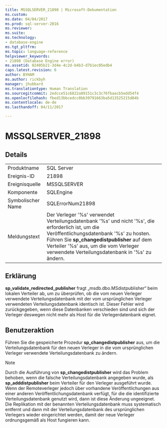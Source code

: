```yaml
---
title: MSSQLSERVER_21898 | Microsoft-Dokumentation
ms.custom: 
ms.date: 04/04/2017
ms.prod: sql-server-2016
ms.reviewer: 
ms.suite: 
ms.technology:
- database-engine
ms.tgt_pltfrm: 
ms.topic: language-reference
helpviewer_keywords:
- 21898 (Database Engine error)
ms.assetid: 02405b21-3d4e-4c2d-b4b3-d7b1ec05edb4
caps.latest.revision: 6
author: BYHAM
ms.author: rickbyh
manager: jhubbard
ms.translationtype: Human Translation
ms.sourcegitcommit: 2edcce51c6822a89151c3c3c76fbaacb5edd54f4
ms.openlocfilehash: fbed13bbcedcc0bb39791663ba5d13525215d84b
ms.contentlocale: de-de
ms.lasthandoff: 04/11/2017

---
```

# <a name="mssqlserver21898"></a>MSSQLSERVER_21898
  
## <a name="details"></a>Details  
  
|||  
|-|-|  
|Produktname|SQL Server|  
|Ereignis-ID|21898|  
|Ereignisquelle|MSSQLSERVER|  
|Komponente|SQLEngine|  
|Symbolischer Name|SQLErrorNum21898|  
|Meldungstext|Der Verleger '%s' verwendet Verteilungsdatenbank '%s' und nicht '%s', die erforderlich ist, um die Veröffentlichungsdatenbank '%s' zu hosten. Führen Sie **sp_changedistpublisher** auf dem Verteiler '%s' aus, um die vom Verleger verwendete Verteilungsdatenbank in '%s' zu ändern.|  
  
## <a name="explanation"></a>Erklärung  
**sp_validate_redirected_publisher** fragt „msdb.dbo.MSdistpublisher“ beim lokalen Verteiler ab, um zu überprüfen, ob die vom neuen Verleger verwendete Verteilungsdatenbank mit der vom ursprünglichen Verleger verwendeten Verteilungsdatenbank identisch ist. Dieser Fehler wird zurückgegeben, wenn diese Datenbanken verschieden sind und sich der Verleger deswegen nicht mehr als Host für die Verlegerdatenbank eignet.  
  
## <a name="user-action"></a>Benutzeraktion  
Führen Sie die gespeicherte Prozedur **sp_changedistpublisher** aus, um die Verteilungsdatenbank für den neuen Verleger in die vom ursprünglichen Verleger verwendete Verteilungsdatenbank zu ändern.  
  
> [!NOTE]  
> Durch die Ausführung von **sp_changedistpublisher** wird das Problem behoben, wenn die falsche Verteilungsdatenbank angegeben wurde, als **sp_adddistpublisher** beim Verteiler für den Verleger ausgeführt wurde. Wenn der Remoteverleger jedoch über vorhandene Veröffentlichungen aus einer anderen Veröffentlichungsdatenbank verfügt, für die die identifizierte Verteilungsdatenbank genutzt wird, dann ist diese Änderung ungeeignet. Die Replikation mit der benannten Verteilungsdatenbank muss systematisch entfernt und dann mit der Verteilungsdatenbank des ursprünglichen Verlegers wieder eingerichtet werden, damit der neue Verleger ordnungsgemäß als Host fungieren kann.  
  

